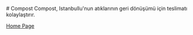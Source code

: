 # Compost
Compost, Istanbullu'nun atıklarının geri dönüşümü için teslimatı kolaylaştırır.

[Home Page](https://github.com/gs-hackathon/frontend/blob/main/images/home_screen.jpg)
